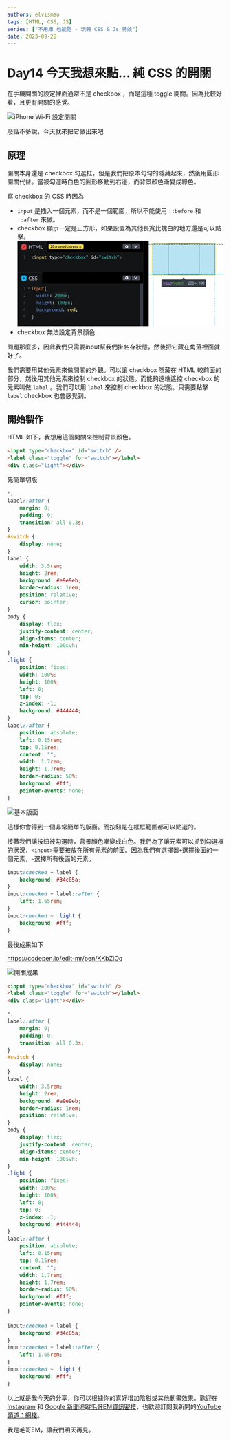 ```yaml
---
authors: elvismao
tags: [HTML, CSS, JS]
series: ["不用庫 也能酷 - 玩轉 CSS & Js 特效"]
date: 2023-09-28
---
```


# Day14 今天我想來點… 純 CSS 的開關

在手機開關的設定裡面通常不是 checkbox ，而是這種 toggle 開關。因為比較好看，且更有開關的感覺。

![iPhone Wi-Fi 設定開關](https://emtech.cc/post/2023ironman-14/switch.webp)

廢話不多說，今天就來把它做出來吧

## 原理

開關本身還是 checkbox 勾選框，但是我們把原本勾勾的隱藏起來，然後用圓形開關代替。當被勾選時白色的圓形移動到右邊，而背景顏色漸變成綠色。

寫 checkbox 的 CSS 時因為

-   `input` 是插入一個元素，而不是一個範圍，所以不能使用 `::before` 和 `::after` 來做。
-   checkbox 顯示一定是正方形，如果設置為其他長寬比塊白的地方還是可以點擊。
    ![Alt text](checkbox-range.webp)
-   checkbox 無法設定背景顏色

問題那麼多，因此我們只需要input幫我們掛名存狀態，然後把它藏在角落裡面就好了。

我們需要用其他元素來做開關的外觀。可以讓 checkbox 隱藏在 HTML 較前面的部分，然後用其他元素來控制 checkbox 的狀態。而能夠遠端遙控 checkbox 的元素叫做 `label` 。我們可以用 `label` 來控制 checkbox 的狀態。只需要點擊 `label` checkbox 也會感覺到。

## 開始製作

HTML 如下，我想用這個開關來控制背景顏色。

```html
<input type="checkbox" id="switch" />
<label class="toggle" for="switch"></label>
<div class="light"></div>
```

先簡單切版

```css
*,
label::after {
    margin: 0;
    padding: 0;
    transition: all 0.3s;
}
#switch {
    display: none;
}
label {
    width: 3.5rem;
    height: 2rem;
    background: #e9e9eb;
    border-radius: 1rem;
    position: relative;
    cursor: pointer;
}
body {
    display: flex;
    justify-content: center;
    align-items: center;
    min-height: 100svh;
}
.light {
    position: fixed;
    width: 100%;
    height: 100%;
    left: 0;
    top: 0;
    z-index: -1;
    background: #444444;
}
label::after {
    position: absolute;
    left: 0.15rem;
    top: 0.15rem;
    content: "";
    width: 1.7rem;
    height: 1.7rem;
    border-radius: 50%;
    background: #fff;
    pointer-events: none;
}
```

![基本版面](https://emtech.cc/post/2023ironman-14/layout.webp)

這樣你會得到一個非常簡單的版面。而按鈕是在框框範圍都可以點選的。

接著我們讓按鈕被勾選時，背景顏色漸變成白色。我們為了讓元素可以抓到勾選框的狀況，`<input>`需要被放在所有元素的前面。因為我們有選擇器`+`選擇後面的一個元素，`~`選擇所有後面的元素。

```css
input:checked + label {
    background: #34c85a;
}
input:checked + label::after {
    left: 1.65rem;
}
input:checked ~ .light {
    background: #fff;
}
```

最後成果如下

https://codepen.io/edit-mr/pen/KKbZjOq

![開關成果](https://emtech.cc/post/2023ironman-14/final.gif)

```html
<input type="checkbox" id="switch" />
<label class="toggle" for="switch"></label>
<div class="light"></div>
```

```css
*,
label::after {
    margin: 0;
    padding: 0;
    transition: all 0.3s;
}
#switch {
    display: none;
}
label {
    width: 3.5rem;
    height: 2rem;
    background: #e9e9eb;
    border-radius: 1rem;
    position: relative;
}
body {
    display: flex;
    justify-content: center;
    align-items: center;
    min-height: 100svh;
}
.light {
    position: fixed;
    width: 100%;
    height: 100%;
    left: 0;
    top: 0;
    z-index: -1;
    background: #444444;
}
label::after {
    position: absolute;
    left: 0.15rem;
    top: 0.15rem;
    content: "";
    width: 1.7rem;
    height: 1.7rem;
    border-radius: 50%;
    background: #fff;
    pointer-events: none;
}

input:checked + label {
    background: #34c85a;
}
input:checked + label::after {
    left: 1.65rem;
}
input:checked ~ .light {
    background: #fff;
}
```

以上就是我今天的分享，你可以根據你的喜好增加陰影或其他動畫效果。歡迎在 [Instagram](https://www.instagram.com/emtech.cc) 和 [Google 新聞](https://news.google.com/publications/CAAqBwgKMKXLvgswsubVAw?ceid=TW:zh-Hant&oc=3)追蹤[毛哥EM資訊密技](https://emtech.cc/)，也歡迎訂閱我新開的[YouTube頻道：網棧](https://www.youtube.com/@webpallet)。

我是毛哥EM，讓我們明天再見。
